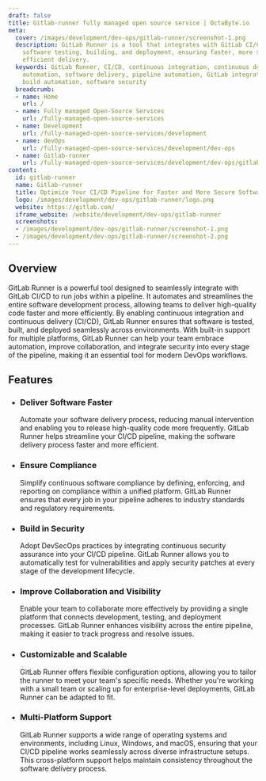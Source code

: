 ```yaml
---
draft: false
title: Gitlab-runner fully managed open source service | OctaByte.io
meta:
  cover: /images/development/dev-ops/gitlab-runner/screenshot-1.png
  description: GitLab Runner is a tool that integrates with GitLab CI/CD to automate
    software testing, building, and deployment, ensuring faster, more secure, and
    efficient delivery.
  keywords: GitLab Runner, CI/CD, continuous integration, continuous delivery, DevOps,
    automation, software delivery, pipeline automation, GitLab integration, DevSecOps,
    build automation, software security
  breadcrumb:
  - name: Home
    url: /
  - name: Fully managed Open-Source Services
    url: /fully-managed-open-source-services
  - name: Development
    url: /fully-managed-open-source-services/development
  - name: devOps
    url: /fully-managed-open-source-services/development/dev-ops
  - name: Gitlab-runner
    url: /fully-managed-open-source-services/development/dev-ops/gitlab-runner
content:
  id: gitlab-runner
  name: Gitlab-runner
  title: Optimize Your CI/CD Pipeline for Faster and More Secure Software Delivery
  logo: /images/development/dev-ops/gitlab-runner/logo.png
  website: https://gitlab.com/
  iframe_website: /website/development/dev-ops/gitlab-runner
  screenshots:
  - /images/development/dev-ops/gitlab-runner/screenshot-1.png
  - /images/development/dev-ops/gitlab-runner/screenshot-2.png
---
```


## Overview

GitLab Runner is a powerful tool designed to seamlessly integrate with GitLab CI/CD to run jobs within a pipeline. It automates and streamlines the entire software development process, allowing teams to deliver high-quality code faster and more efficiently. By enabling continuous integration and continuous delivery (CI/CD), GitLab Runner ensures that software is tested, built, and deployed seamlessly across environments. With built-in support for multiple platforms, GitLab Runner can help your team embrace automation, improve collaboration, and integrate security into every stage of the pipeline, making it an essential tool for modern DevOps workflows.

## Features

- ### Deliver Software Faster

  Automate your software delivery process, reducing manual intervention and enabling you to release high-quality code more frequently. GitLab Runner helps streamline your CI/CD pipeline, making the software delivery process faster and more efficient.

- ### Ensure Compliance

  Simplify continuous software compliance by defining, enforcing, and reporting on compliance within a unified platform. GitLab Runner ensures that every job in your pipeline adheres to industry standards and regulatory requirements.

- ### Build in Security

  Adopt DevSecOps practices by integrating continuous security assurance into your CI/CD pipeline. GitLab Runner allows you to automatically test for vulnerabilities and apply security patches at every stage of the development lifecycle.

- ### Improve Collaboration and Visibility

  Enable your team to collaborate more effectively by providing a single platform that connects development, testing, and deployment processes. GitLab Runner enhances visibility across the entire pipeline, making it easier to track progress and resolve issues.

- ### Customizable and Scalable

  GitLab Runner offers flexible configuration options, allowing you to tailor the runner to meet your team's specific needs. Whether you're working with a small team or scaling up for enterprise-level deployments, GitLab Runner can be adapted to fit.

- ### Multi-Platform Support

  GitLab Runner supports a wide range of operating systems and environments, including Linux, Windows, and macOS, ensuring that your CI/CD pipeline works seamlessly across diverse infrastructure setups. This cross-platform support helps maintain consistency throughout the software delivery process.